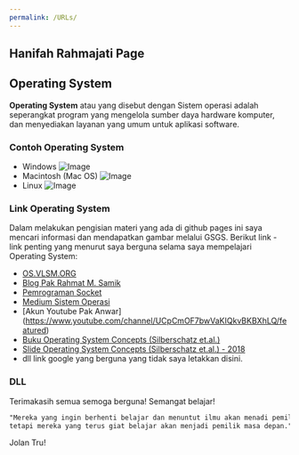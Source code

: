 ```yaml
---
permalink: /URLs/
---
```

## Hanifah Rahmajati Page 
## Operating System

**Operating System** atau yang disebut dengan Sistem operasi adalah seperangkat program yang mengelola sumber daya hardware komputer, dan menyediakan layanan yang umum untuk aplikasi software. 

### Contoh Operating System
- Windows
![Image](https://media.kasperskydaily.com/wp-content/uploads/sites/36/2020/01/23161159/rip-windows-seven-featured.jpg)
- Macintosh (Mac OS) 
![Image](https://donnyposumah.files.wordpress.com/2014/07/6925594_20140715023844.gif)
- Linux
![Image](https://cdn2.tstatic.net/jateng/foto/bank/images/linux-unkartur-1.jpg)


### Link Operating System
Dalam melakukan pengisian materi yang ada di github pages ini saya mencari informasi dan mendapatkan gambar melalui GSGS. Berikut link - link penting yang menurut saya berguna selama saya mempelajari Operating System:
- [OS.VLSM.ORG](https://os.vlsm.org/)
- [Blog Pak Rahmat M. Samik](https://rahmatm.samik-ibrahim.vlsm.org/)
- [Pemrograman Socket](https://docplayer.info/32672006-Pemrograman-socket-dengan-c.html)
- [Medium Sistem Operasi](https://medium.com/@iwankartiwan77/sistem-operasi-operating-system-os-adalah-seperangkat-program-yang-mengelola-sumber-daya-a34e62f6b4c4)
- [Akun Youtube Pak Anwar] (https://www.youtube.com/channel/UCpCmOF7bwVaKIQkvBKBXhLQ/featured)
- [Buku Operating System Concepts (Silberschatz et.al.)](https://codex.cs.yale.edu/avi/os-book/)
- [Slide Operating System Concepts (Silberschatz et.al.) - 2018](https://www.os-book.com/OS10/slide-dir/)
- dll 
link google yang berguna yang tidak saya letakkan disini.

### DLL
Terimakasih semua semoga berguna! Semangat belajar!
``` markdown
"Mereka yang ingin berhenti belajar dan menuntut ilmu akan menadi pemilik masa lalu, 
tetapi mereka yang terus giat belajar akan menjadi pemilik masa depan."
```
Jolan Tru!

